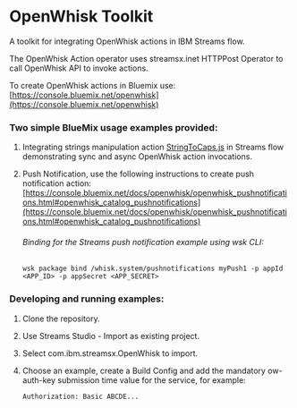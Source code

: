 # OpenWhisk Toolkit
A toolkit for integrating OpenWhisk actions in IBM Streams flow.

The OpenWhisk Action operator uses streamsx.inet HTTPPost Operator to call OpenWhisk API to invoke actions.

To create OpenWhisk actions in Bluemix use: [https://console.bluemix.net/openwhisk](https://console.bluemix.net/openwhisk)

### Two simple BlueMix usage examples provided:
1. Integrating strings manipulation action [StringToCaps.js](action_examples/StringToCaps.js) in Streams flow demonstrating sync and async OpenWhisk action invocations.
2. 	Push Notification, use the following instructions to create push notification action: 
[https://console.bluemix.net/docs/openwhisk/openwhisk_pushnotifications.html#openwhisk_catalog_pushnotifications](https://console.bluemix.net/docs/openwhisk/openwhisk_pushnotifications.html#openwhisk_catalog_pushnotifications)

	###### Binding for the Streams push notification example using wsk CLI:

		wsk package bind /whisk.system/pushnotifications myPush1 -p appId <APP_ID> -p appSecret <APP_SECRET>

### Developing and running examples:

1.	Clone the repository.
2.	Use Streams Studio - Import as existing project. 
3.	Select com.ibm.streamsx.OpenWhisk to import.
4.	Choose an example, create a Build Config and add the mandatory ow-auth-key submission time value for the service, for example:

		Authorization: Basic ABCDE...
 